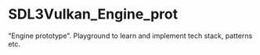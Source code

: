 # SDL3Vulkan_Engine_prot
"Engine prototype". Playground to learn and implement tech stack, patterns etc. 
